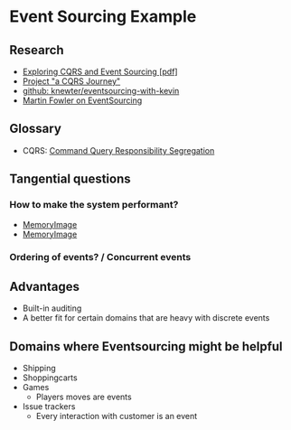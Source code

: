 # Event Sourcing Example

## Research
* [Exploring CQRS and Event Sourcing [pdf]](http://download.microsoft.com/download/E/A/8/EA8C6E1F-01D8-43BA-992B-35CFCAA4FAE3/CQRS_Journey_Guide.pdf)
* [Project "a CQRS Journey"](http://cqrsjourney.github.io/)
* [github: knewter/eventsourcing-with-kevin](https://github.com/knewter/eventsourcing-with-kevin)
* [Martin Fowler on EventSourcing](http://martinfowler.com/eaaDev/EventSourcing.html)


## Glossary
* CQRS: [Command Query Responsibility Segregation](http://martinfowler.com/bliki/CQRS.html)

## Tangential questions
### How to make the system performant?
* [MemoryImage](http://martinfowler.com/bliki/MemoryImage.html)
* [MemoryImage](http://martinfowler.com/bliki/MemoryImage.html)
### Ordering of events? / Concurrent events


## Advantages
* Built-in auditing
* A better fit for certain domains that are heavy with discrete events

## Domains where Eventsourcing might be helpful
* Shipping
* Shoppingcarts
* Games
  * Players moves are events
* Issue trackers
  * Every interaction with customer is an event
